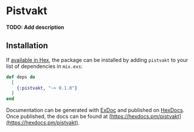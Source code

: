 # Pistvakt

**TODO: Add description**

## Installation

If [available in Hex](https://hex.pm/docs/publish), the package can be installed
by adding `pistvakt` to your list of dependencies in `mix.exs`:

```elixir
def deps do
  [
    {:pistvakt, "~> 0.1.0"}
  ]
end
```

Documentation can be generated with [ExDoc](https://github.com/elixir-lang/ex_doc)
and published on [HexDocs](https://hexdocs.pm). Once published, the docs can
be found at [https://hexdocs.pm/pistvakt](https://hexdocs.pm/pistvakt).

